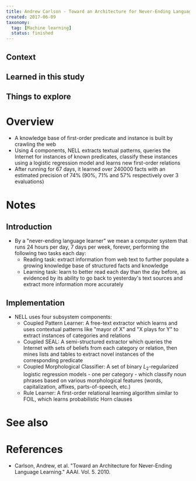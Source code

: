 ```yaml
---
title: Andrew Carlson - Toward an Architecture for Never-Ending Language Learning (2010)
created: 2017-06-09
taxonomy:
  tag: [Machine learning]
  status: finished
---
```


## Context

## Learned in this study

## Things to explore

# Overview
* A knowledge base of first-order predicate and instance is built by crawling the web
* Using 4 components, NELL extracts textual patterns, queries the Internet for instances of known predicates, classify these instances using a logistic regression model and learns new first-order relations
* After running for 67 days, it learned over 240000 facts with an estimated precision of 74% (90%, 71% and 57% respectively over 3 evaluations)

# Notes
## Introduction
* By a "never-ending language learner" we mean a computer system that runs 24 hours per day, 7 days per week, forever, performing the following two tasks each day:
	* Reading task: extract information from web text to further populate a growing knowledge base of structured facts and knowledge
	* Learning task: learn to better read each day than the day before, as evidenced by its ability to go back to yesterday's text sources and extract more information more accurately

## Implementation
* NELL uses four subsystem components:
	* Coupled Pattern Learner: A free-text extractor which learns and uses contextual patterns like "mayor of X" and "X plays for Y" to extract instances of categories and relations
	* Coupled SEAL: A semi-structured extractor which queries the Internet with sets of beliefs from each category or relation, then mines lists and tables to extract novel instances of the corresponding predicate
	* Coupled Morphological Classifier: A set of binary $L_2$-regularized logistic regression models - one per category - which classify noun phrases based on various morphological features (words, capitalization, affixes, parts-of-speech, etc.)
	* Rule Learner: A first-order relational learning algorithm similar to FOIL, which learns probabilistic Horn clauses

# See also

# References
* Carlson, Andrew, et al. "Toward an Architecture for Never-Ending Language Learning." AAAI. Vol. 5. 2010.

